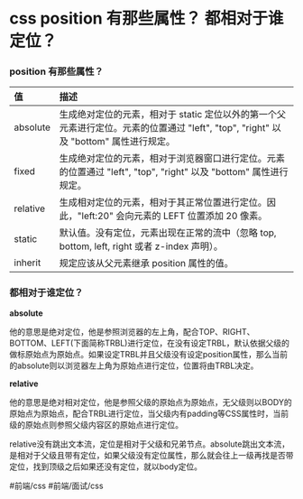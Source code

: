 # css position 有那些属性？ 都相对于谁定位？

### position 有那些属性？

| 值       | 描述                                                         |
| :------- | :----------------------------------------------------------- |
| absolute | 生成绝对定位的元素，相对于 static 定位以外的第一个父元素进行定位。元素的位置通过 "left", "top", "right" 以及 "bottom" 属性进行规定。 |
| fixed    | 生成绝对定位的元素，相对于浏览器窗口进行定位。元素的位置通过 "left", "top", "right" 以及 "bottom" 属性进行规定。 |
| relative | 生成相对定位的元素，相对于其正常位置进行定位。因此，"left:20" 会向元素的 LEFT 位置添加 20 像素。 |
| static   | 默认值。没有定位，元素出现在正常的流中（忽略 top, bottom, left, right 或者 z-index 声明）。 |
| inherit  | 规定应该从父元素继承 position 属性的值。                     |



### 都相对于谁定位？

**absolute**

他的意思是绝对定位，他是参照浏览器的左上角，配合TOP、RIGHT、BOTTOM、LEFT(下面简称TRBL)进行定位，在没有设定TRBL，默认依据父级的做标原始点为原始点。如果设定TRBL并且父级没有设定position属性，那么当前的absolute则以浏览器左上角为原始点进行定位，位置将由TRBL决定。

**relative**

他的意思是绝对相对定位，他是参照父级的原始点为原始点，无父级则以BODY的原始点为原始点，配合TRBL进行定位，当父级内有padding等CSS属性时，当前级的原始点则参照父级内容区的原始点进行定位。

relative没有跳出文本流，定位是相对于父级和兄弟节点。absolute跳出文本流，是相对于父级且带有定位，如果父级没有定位属性，那么就会往上一级再找是否带定位，找到顶级之后如果还没有定位，就以body定位。 


#前端/css #前端/面试/css